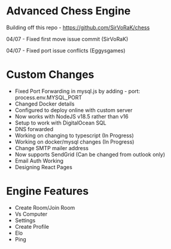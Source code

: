 # Advanced Chess Engine

Building off this repo - https://github.com/SirVoRaK/chess

04/07 - Fixed first move issue commit (SirVoRaK)

04/07 - Fixed port issue conflicts (Eggysgames)


# Custom Changes

- Fixed Port Forwarding in mysql.js by adding - port: process.env.MYSQL_PORT
- Changed Docker details 
- Configured to deploy online with custom server
- Now works with NodeJS v18.5 rather than v16
- Setup to work with DigitalOcean SQL
- DNS forwarded
- Working on changing to typescript (In Progress)
- Working on docker/mysql changes (In Progress)
- Change SMTP mailer address
- Now supports SendGrid (Can be changed from outlook only)
- Email Auth Working
- Designing React Pages

# Engine Features

- Create Room/Join Room
- Vs Computer
- Settings
- Create Profile
- Elo
- Ping
